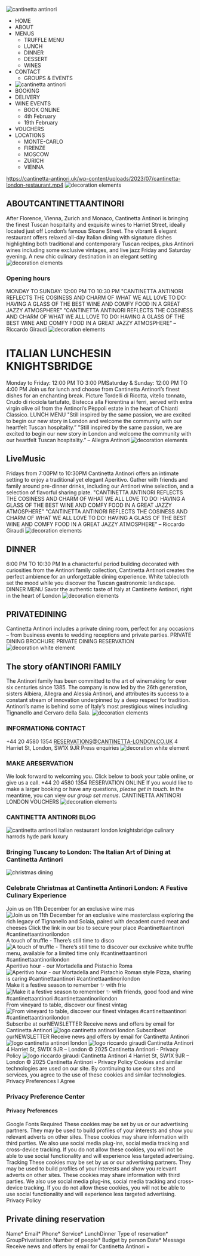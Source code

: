 ![cantinetta antinori](https://cantinetta-antinori.uk/wp-content/uploads/2023/03/logo-cantinetta-antinori-menu.svg)
  * HOME
  * ABOUT
  * MENUS
    * TRUFFLE MENU
    * LUNCH
    * DINNER
    * DESSERT
    * WINES
  * CONTACT
    * GROUPS & EVENTS
  * ![cantinetta antinori](https://cantinetta-antinori.uk/wp-content/uploads/2023/03/logo-cantinetta-antinori-menu.svg)
  * BOOKING
  * DELIVERY
  * WINE EVENTS
    * BOOK ONLINE
    * 4th February
    * 19th February
  * VOUCHERS
  * LOCATIONS
    * MONTE-CARLO
    * FIRENZE
    * MOSCOW
    * ZURICH
    * VIENNA


https://cantinetta-antinori.uk/wp-content/uploads/2023/07/cantinetta-london-restaurant.mp4
![decoration elements](https://cantinetta-antinori.uk/wp-content/uploads/2023/03/separator.svg)
## ABOUTCANTINETTAANTINORI
After Florence, Vienna, Zurich and Monaco, Cantinetta Antinori is bringing the finest Tuscan hospitality and exquisite wines to Harriet Street, ideally located just off London’s famous Sloane Street.
The vibrant & elegant restaurant offers relaxed all-day Italian dining with signature dishes highlighting both traditional and contemporary Tuscan recipes, plus Antinori wines including some exclusive vintages, and live jazz Friday and Saturday evening.
A new chic culinary destination in an elegant setting
![decoration elements](https://cantinetta-antinori.uk/wp-content/uploads/2023/03/separator.svg)
### Opening hours
MONDAY TO SUNDAY: 12:00 PM TO 10:30 PM
"CANTINETTA ANTINORI REFLECTS THE COSINESS AND CHARM OF WHAT WE ALL LOVE TO DO: HAVING A GLASS OF THE BEST WINE AND COMFY FOOD IN A GREAT JAZZY ATMOSPHERE”
"CANTINETTA ANTINORI REFLECTS THE COSINESS AND CHARM OF WHAT WE ALL LOVE TO DO: HAVING A GLASS OF THE BEST WINE AND COMFY FOOD IN A GREAT JAZZY ATMOSPHERE”
– Riccardo Giraudi
![decoration elements](https://cantinetta-antinori.uk/wp-content/uploads/2023/03/separator.svg)
# ITALIAN LUNCHESIN KNIGHTSBRIDGE
Monday to Friday: 12:00 PM TO 3:00 PMSaturday & Sunday: 12:00 PM TO 4:00 PM
Join us for lunch and choose from Cantinetta Antinori’s finest dishes for an enchanting break.
Picture Tordelli di Ricotta, vitello tonnato, Crudo di ricciola tartufato, Bistecca alla Fiorentina ai ferri, served with extra virgin olive oil from the Antinori’s Pèppoli estate in the heart of Chianti Classico.
LUNCH MENU
"Still inspired by the same passion, we are excited to begin our new story in London and welcome the community with our heartfelt Tuscan hospitality.”
"Still inspired by the same passion, we are excited to begin our new story in London and welcome the community with our heartfelt Tuscan hospitality.”
– Allegra Antinori
![decoration elements](https://cantinetta-antinori.uk/wp-content/uploads/2023/03/separator.svg)
## LiveMusic
Fridays from 7:00PM to 10:30PM
Cantinetta Antinori offers an intimate setting to enjoy a traditional yet elegant Aperitivo. Gather with friends and family around pre-dinner drinks, including our Antinori wine selection, and a selection of flavorful sharing plate.
"CANTINETTA ANTINORI REFLECTS THE COSINESS AND CHARM OF WHAT WE ALL LOVE TO DO: HAVING A GLASS OF THE BEST WINE AND COMFY FOOD IN A GREAT JAZZY ATMOSPHERE”
"CANTINETTA ANTINORI REFLECTS THE COSINESS AND CHARM OF WHAT WE ALL LOVE TO DO: HAVING A GLASS OF THE BEST WINE AND COMFY FOOD IN A GREAT JAZZY ATMOSPHERE”
– Riccardo Giraudi
![decoration elements](https://cantinetta-antinori.uk/wp-content/uploads/2023/03/separator.svg)
## DINNER
6:00 PM TO 10:30 PM
In a characterful period building decorated with curiosities from the Antinori family collection, Cantinetta Antinori creates the perfect ambience for an unforgettable dining experience. White tablecloth set the mood while you discover the Tuscan gastronomic landscape.
DINNER MENU
Savor the authentic taste of Italy at Cantinette Antinori, right in the heart of London
![decoration elements](https://cantinetta-antinori.uk/wp-content/uploads/2023/03/separator.svg)
## PRIVATEDINING
Cantinetta Antinori includes a private dining room, perfect for any occasions – from business events to wedding receptions and private parties.
PRIVATE DINING BROCHURE
PRIVATE DINING RESERVATION
![decoration white element](https://cantinetta-antinori.uk/wp-content/uploads/2023/03/separator-2.png)
## The story ofANTINORI FAMILY
The Antinori family has been committed to the art of winemaking for over six centuries since 1385. The company is now led by the 26th generation, sisters Albiera, Allegra and Alessia Antinori, and attributes its success to a constant stream of innovation underpinned by a deep respect for tradition.
Antinori’s name is behind some of Italy’s most prestigious wines including Tignanello and Cervaro della Sala.
![decoration elements](https://cantinetta-antinori.uk/wp-content/uploads/2023/03/separator.svg)
### INFORMATION& CONTACT
+44 20 4580 1354
RESERVATIONS@CANTINETTA-LONDON.CO.UK
4 Harriet St, London, SW1X 9JR
Press enquiries
![decoration white element](https://cantinetta-antinori.uk/wp-content/uploads/2023/03/separator-2.png)
### MAKE ARESERVATION
We look forward to welcoming you.
Click below to book your table online, or give us a call.
+44 20 4580 1354
RESERVATION ONLINE
If you would like to make a larger booking or have any questions, _please get in touch._ In the meantime, you can view _our group set menus_.
CANTINETTA ANTINORI LONDON VOUCHERS
![decoration elements](https://cantinetta-antinori.uk/wp-content/uploads/2023/03/separator.svg)
### CANTINETTA ANTINORI BLOG
![cantinetta antinori italian restaurant london knightsbridge culinary harrods hyde park luxury](https://cantinetta-antinori.uk/wp-content/uploads/2024/12/cantinetta-antinori-italian-restaurant-london-knightsbridge-culinary-harrods-hyde-park-luxury-uai-1633x1225.jpg)
### Bringing Tuscany to London: The Italian Art of Dining at Cantinetta Antinori
![christmas dining](https://cantinetta-antinori.uk/wp-content/uploads/2024/11/lobster-pasta-uai-1600x1200.jpg)
### Celebrate Christmas at Cantinetta Antinori London: A Festive Culinary Experience
Join us on 11th December for an exclusive wine mas ![Join us on 11th December for an exclusive wine masterclass exploring the rich legacy of Tignanello and Solaia, paired with decadent cured meat and cheeses
Click the link in our bio to secure your place
#cantinettaantinori #cantinettaantinorilondon](https://cantinetta-antinori.uk/wp-content/uploads/sb-instagram-feed-images/469082897_1124674272502896_340388379417584450_nlow.webp)
A touch of truffle - There’s still time to disco ![A touch of truffle - There’s still time to discover our exclusive white truffle menu, available for a limited time only
#cantinettaantinori #cantinettaantinorilondon](https://cantinetta-antinori.uk/wp-content/uploads/sb-instagram-feed-images/468672087_1053523199797263_2602823984056452463_nlow.webp)
Aperitivo hour - our Mortadella and Pistachio Roma ![Aperitivo hour - our Mortadella and Pistachio Roman style Pizza, sharing is caring
#cantinettaantinori #cantinettaantinorilondon](https://cantinetta-antinori.uk/wp-content/uploads/sb-instagram-feed-images/468002215_542158592051865_8971806775185651805_nlow.webp)
Make it a festive season to remember ✨ with frie ![Make it a festive season to remember ✨ with friends, good food and wine
#cantinettaantinori #cantinettaantinorilondon](https://cantinetta-antinori.uk/wp-content/uploads/sb-instagram-feed-images/467946904_17978738135788801_2179212144838448872_nlow.webp)
From vineyard to table, discover our finest vintag ![From vineyard to table, discover our finest vintages
#cantinettaantinori #cantinettaantinorilondon](https://cantinetta-antinori.uk/wp-content/uploads/sb-instagram-feed-images/467803776_1066351395129448_1615006551690559451_nlow.webp)
Subscribe at ourNEWSLETTER
Receive news and offers by email for Cantinetta Antinori
![logo cantinetta antinori london](https://cantinetta-antinori.uk/wp-content/uploads/2023/03/logo-london.svg)
Subscribeat ourNEWSLETTER
Receive news and offers by email for Cantinetta Antinori
![logo cantinetta antinori london](https://cantinetta-antinori.uk/wp-content/uploads/2023/03/logo-london.svg)
![logo riccardo giraudi](https://cantinetta-antinori.uk/wp-content/uploads/2023/03/RG_logo_blanc.png)
Cantinetta Antinori 4 Harriet St, SW1X 9JR – London
© 2025 Cantinetta Antinori - Privacy Policy
![logo riccardo giraudi](https://cantinetta-antinori.uk/wp-content/uploads/2023/03/RG_logo_blanc.png)
Cantinetta Antinori 4 Harriet St, SW1X 9JR – London
© 2025 Cantinetta Antinori - Privacy Policy
Cookies and similar technologies are used on our site. By continuing to use our sites and services, you agree to the use of these cookies and similar technologies. 
Privacy Preferences
I Agree
### Privacy Preference Center
#### Privacy Preferences
Google Fonts
Required
These cookies may be set by us or our advertising partners. They may be used to build profiles of your interests and show you relevant adverts on other sites. These cookies may share information with third parties. We also use social media plug-ins, social media tracking and cross-device tracking. If you do not allow these cookies, you will not be able to use social functionality and will experience less targeted advertising.
Tracking
These cookies may be set by us or our advertising partners. They may be used to build profiles of your interests and show you relevant adverts on other sites. These cookies may share information with third parties. We also use social media plug-ins, social media tracking and cross-device tracking. If you do not allow these cookies, you will not be able to use social functionality and will experience less targeted advertising.
Privacy Policy
## Private dining reservation
Name*
Email*
Phone*
Service* LunchDinner
Type of reservation* GroupPrivatisation
Number of people*
Budget by person
Date*
Message 
Receive news and offers by email for Cantinetta Antinori
× 
